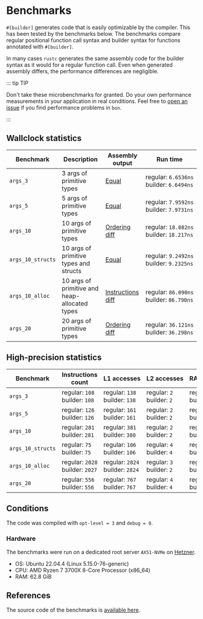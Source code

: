 # Benchmarks

`#[builder]` generates code that is easily optimizable by the compiler. This has been tested by the benchmarks below. The benchmarks compare regular positional function call syntax and builder syntax for functions annotated with `#[builder]`.

In many cases `rustc` generates the same assembly code for the builder syntax as it would for a regular function call. Even when generated assembly differs, the performance differences are negligible.

::: tip TIP

Don't take these microbenchmarks for granted. Do your own performance measurements in your application in real conditions. Feel free to [open an issue](https://github.com/elastio/bon/issues) if you find performance problems in `bon`.

:::

## Wallclock statistics

| Benchmark         | Description                                   | Assembly output                                      | Run time
| --                | --                                            | --                                                   | --
| `args_3`          | 3 args of primitive types                     | [Equal](https://godbolt.org/z/YbTc4xGGY)             | regular:&nbsp;`6.6536ns`<br/>builder:&nbsp;`6.6494ns`
| `args_5`          | 5 args of primitive types                     | [Equal](https://godbolt.org/z/TM3E7M6b3)             | regular:&nbsp;`7.9592ns`<br/>builder:&nbsp;`7.9731ns`
| `args_10`         | 10 args of primitive types                    | [Ordering diff](https://godbolt.org/z/1d1fa38co)     | regular:&nbsp;`18.082ns`<br/>builder:&nbsp;`18.217ns`
| `args_10_structs` | 10 args of primitive types and structs        | [Equal](https://godbolt.org/z/d6nn16E8q)             | regular:&nbsp;`9.2492ns`<br/>builder:&nbsp;`9.2325ns`
| `args_10_alloc`   | 10 args of primitive and heap-allocated types | [Instructions diff](https://godbolt.org/z/fEMvnWvbc) | regular:&nbsp;`86.090ns`<br/>builder:&nbsp;`86.790ns`
| `args_20`         | 20 args of primitive types                    | [Ordering diff](https://godbolt.org/z/3czM3h68s)     | regular:&nbsp;`36.121ns`<br/>builder:&nbsp;`36.298ns`

## High-precision statistics

| Benchmark         | Instructions count                           | L1&nbsp;accesses                                   | L2&nbsp;accesses                             | RAM&nbsp;accesses
| --                | --                                           | --                                            | --                                      | --
| `args_3`          | regular:&nbsp;`108`<br/>builder:&nbsp;`108`  | regular:&nbsp;`138`<br/>builder:&nbsp;`138`   | regular:&nbsp;`2`<br/>builder:&nbsp;`2` | regular:&nbsp;`4`<br/>builder:&nbsp;`4`
| `args_5`          | regular:&nbsp;`126`<br/>builder:&nbsp;`126`  | regular:&nbsp;`161`<br/>builder:&nbsp;`161`   | regular:&nbsp;`2`<br/>builder:&nbsp;`2` | regular:&nbsp;`10`<br/>builder:&nbsp;`10`
| `args_10`         | regular:&nbsp;`281`<br/>builder:&nbsp;`281`  | regular:&nbsp;`381`<br/>builder:&nbsp;`380`   | regular:&nbsp;`2`<br/>builder:&nbsp;`2` | regular:&nbsp;`19`<br/>builder:&nbsp;`20`
| `args_10_structs` | regular:&nbsp;`75`<br/>builder:&nbsp;`75`    | regular:&nbsp;`106`<br/>builder:&nbsp;`106`   | regular:&nbsp;`4`<br/>builder:&nbsp;`4` | regular:&nbsp;`12`<br/>builder:&nbsp;`12`
| `args_10_alloc`   | regular:&nbsp;`2028`<br/>builder:&nbsp;`2027`| regular:&nbsp;`2824`<br/>builder:&nbsp;`2824` | regular:&nbsp;`3`<br/>builder:&nbsp;`2` | regular:&nbsp;`36`<br/>builder:&nbsp;`36`
| `args_20`         | regular:&nbsp;`556`<br/>builder:&nbsp;`556`  | regular:&nbsp;`767`<br/>builder:&nbsp;`767`   | regular:&nbsp;`4`<br/>builder:&nbsp;`4` | regular:&nbsp;`36`<br/>builder:&nbsp;`36`

## Conditions

The code was compiled with `opt-level = 3` and `debug = 0`.

### Hardware

The benchmarks were run on a dedicated root server `AX51-NVMe` on [Hetzner](https://www.hetzner.com/).

- OS: Ubuntu 22.04.4 (Linux 5.15.0-76-generic)
- CPU: AMD Ryzen 7 3700X 8-Core Processor (x86_64)
- RAM: 62.8 GiB

## References

The source code of the benchmarks is [available here](https://github.com/elastio/bon/tree/master/benchmarks).
